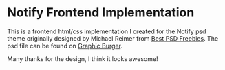 # Notify Frontend Implementation

This is a frontend html/css implementation I created for the Notify psd theme
originally designed by Michael Reimer from [Best PSD
Freebies](http://bestpsdfreebies.com). The psd file can be found on [Graphic
Burger](http://graphicburger.com/notify-psd-theme/).

Many thanks for the design, I think it looks awesome!
